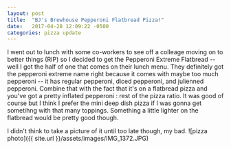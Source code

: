 ```yaml
---
layout: post
title:  "BJ's Brewhouse Pepperoni Flatbread Pizza!"
date:   2017-04-28 12:09:22 -0500
categories: pizza update
---
```

I went out to lunch with some co-workers to see off a colleage moving on to better things (RIP) so I decided to get the Pepperoni Extreme Flatbread -- well I got the half of one that comes on their lunch menu. They definitely got the pepperoni extreme name right because it comes with maybe too much pepperoni -- it has regular pepperoni, diced pepperoni, and julienned pepperoni. Combine that with the fact that it's on a flatbread pizza and you've got a pretty inflated pepperoni : rest of the pizza ratio. It was good of course but I think I prefer the mini deep dish pizza if I was gonna get sometihng with that many toppings. Something a little lighter on the flatbread would be pretty good though.

I didn't think to take a picture of it until too late though, my bad.
![pizza photo]({{ site.url }}/assets/images/IMG_1372.JPG)
